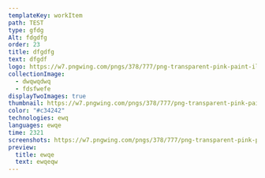 ```yaml
---
templateKey: workItem
path: TEST
type: gfdg
Alt: fdgdfg
order: 23
title: dfgdfg
text: dfgdf
logo: https://w7.pngwing.com/pngs/378/777/png-transparent-pink-paint-illustration-ink-brush-pen-red-hair-brush-purple-ink-text-thumbnail.png
collectionImage:
  - dwqwqdwq
  - fdsfwefe
displayTwoImages: true
thumbnail: https://w7.pngwing.com/pngs/378/777/png-transparent-pink-paint-illustration-ink-brush-pen-red-hair-brush-purple-ink-text-thumbnail.png
color: "#c34242"
technologies: ewq
languages: ewqe
time: 2321
screenshots: https://w7.pngwing.com/pngs/378/777/png-transparent-pink-paint-illustration-ink-brush-pen-red-hair-brush-purple-ink-text-thumbnail.png
preview:
  title: ewqe
  text: ewqeqw
---
```

